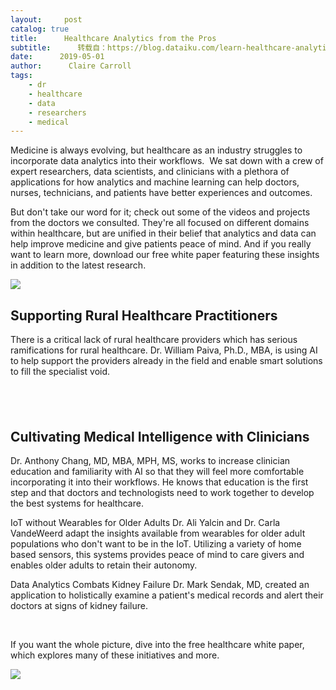 ```yaml
---
layout:     post
catalog: true
title:      Healthcare Analytics from the Pros
subtitle:      转载自：https://blog.dataiku.com/learn-healthcare-analytics-from-the-pros
date:      2019-05-01
author:      Claire Carroll
tags:
    - dr
    - healthcare
    - data
    - researchers
    - medical
---
```


Medicine is always evolving, but healthcare as an industry struggles to incorporate data analytics into their workflows.  We sat down with a crew of expert researchers, data scientists, and clinicians with a plethora of applications for how analytics and machine learning can help doctors, nurses, technicians, and patients have better experiences and outcomes. 

But don't take our word for it; check out some of the videos and projects from the doctors we consulted. They're all focused on different domains within healthcare, but are unified in their belief that analytics and data can help improve medicine and give patients peace of mind. And if you really want to learn more, download our free white paper featuring these insights in addition to the latest research.

![](https://blog.dataiku.com/hs/cta/cta/default/2123903/3d1b7f23-dde8-4891-8e72-2384b5a7a412.png)


## Supporting Rural Healthcare Practitioners

There is a critical lack of rural healthcare providers which has serious ramifications for rural healthcare. Dr. William Paiva, Ph.D., MBA, is using AI to help support the providers already in the field and enable smart solutions to fill the specialist void.

##  

## Cultivating Medical Intelligence with Clinicians

Dr. Anthony Chang, MD, MBA, MPH, MS, works to increase clinician education and familiarity with AI so that they will feel more comfortable incorporating it into their workflows. He knows that education is the first step and that doctors and technologists need to work together to develop the best systems for healthcare.


IoT without Wearables for Older Adults
Dr. Ali Yalcin and Dr. Carla VandeWeerd adapt the insights available from wearables for older adult populations who don't want to be in the IoT. Utilizing a variety of home based sensors, this systems provides peace of mind to care givers and enables older adults to retain their autonomy. 


Data Analytics Combats Kidney Failure
Dr. Mark Sendak, MD, created an application to holistically examine a patient's medical records and alert their doctors at signs of kidney failure.

 

If you want the whole picture, dive into the free healthcare white paper, which explores many of these initiatives and more.

![](https://blog.dataiku.com/hs/cta/cta/default/2123903/f4b024d7-5cbb-4f2b-9fb3-f7c660f8522f.png)

